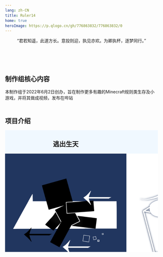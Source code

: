 ```yaml
---
lang: zh-CN
title: Ruler14
home: true
heroImage: https://p.qlogo.cn/gh/776863832/776863832/0
---
```


<div style="text-align: center">
    <p>“君若知遥，此道方长。意投则迎，执见亦欢。为卿执杯，逐梦同行。”</p>
</div>

<div class="welcome" style="margin-top: 100px;margin-bottom: 50px;">
    <h2>
        制作组核心内容
    </h2>
    <p>
        本制作组于2022年6月2日创办，旨在制作更多有趣的Minecraft规则类生存及小游戏，并将其做成视频，发布在哔站
    </p>
</div>
<div class="project">
    <h2>项目介绍</h2>
    <div class="projectBox" style="background-color: aliceblue;display: flex;overflow-y: hidden;">
        <div class="projectCard projectCard1">
            <h2>逃出生天</h2>
            <img  src="./public/images/逃出生天logo.png">
        </div>
        <div class="projectCard projectCard1">
            <h2>一区块建筑</h2>
            <img src="./public/images/一区块建筑比赛logo3.png">
        </div>
        <div class="projectCard projectCard1">
            <h2>一区块建筑</h2>
            <img src="./public/images/一区块建筑比赛logo3.png">
        </div>
        <div class="projectCard projectCard1">
            <h2>一区块建筑</h2>
            <img src="./public/images/一区块建筑比赛logo3.png">
        </div>
    </div>
</div>

<style>
    .projectCard{
        flex-shrink: 0;
        width: 400px;
        height: 400px;
    }
    .projectCard img{
        width: 100%;
        height: 100%;
    }
    .projectCard h2{
        height: auto;
        position: sticky;
        border-bottom:none;
        top: 20px;
        text-align: center;
        padding: 0;
    }
</style>